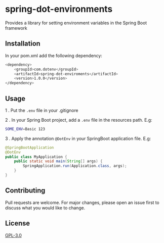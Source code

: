 # spring-dot-environments
Provides a library for setting environment variables in the Spring Boot framework

## Installation

In your pom.xml add the following dependency:

```bash
<dependency>
    <groupId>com.dotenv</groupId>
    <artifactId>spring-dot-enviroments</artifactId>
    <version>1.0.0</version>
</dependency>
```

## Usage
1 . Put the `.env` file in your .gitignore

2 . In your Spring Boot project, add a `.env` file in the resources path. 
E.g: 
```bash
SOME_ENV=Basic 123
```
3 . Apply the annotation `@DotEnv` in your SpringBoot application file. E.g:
```java
@SpringBootApplication
@DotEnv
public class MyApplication {
	public static void main(String[] args) {
		SpringApplication.run(Application.class, args);
	}
}
```

## Contributing
Pull requests are welcome. For major changes, please open an issue first to discuss what you would like to change.


## License
[GPL-3.0](https://choosealicense.com/licenses/mit/)